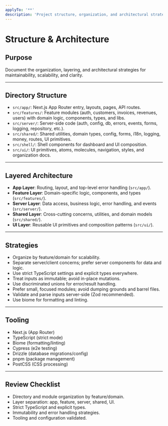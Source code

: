 ```yaml
---
applyTo: '**'
description: 'Project structure, organization, and architectural strategies for Next.js + TypeScript monorepo.'
---
```


# Structure & Architecture

## Purpose

Document the organization, layering, and architectural strategies for maintainability, scalability, and clarity.

---

## Directory Structure

- `src/app/`: Next.js App Router entry, layouts, pages, API routes.
- `src/features/`: Feature modules (auth, customers, invoices, revenues, users) with domain logic, components, types,
  and libs.
- `src/server/`: Server-side code (auth, config, db, errors, events, forms, logging, repository, etc.).
- `src/shared/`: Shared utilities, domain types, config, forms, i18n, logging, money, routes, UI primitives.
- `src/shell/`: Shell components for dashboard and UI composition.
- `src/ui/`: UI primitives, atoms, molecules, navigation, styles, and organization docs.

---

## Layered Architecture

- **App Layer**: Routing, layout, and top-level error handling (`src/app/`).
- **Feature Layer**: Domain-specific logic, components, and types (`src/features/`).
- **Server Layer**: Data access, business logic, error handling, and events (`src/server/`).
- **Shared Layer**: Cross-cutting concerns, utilities, and domain models (`src/shared/`).
- **UI Layer**: Reusable UI primitives and composition patterns (`src/ui/`).

---

## Strategies

- Organize by feature/domain for scalability.
- Separate server/client concerns; prefer server components for data and logic.
- Use strict TypeScript settings and explicit types everywhere.
- Treat inputs as immutable; avoid in-place mutations.
- Use discriminated unions for error/result handling.
- Prefer small, focused modules; avoid dumping grounds and barrel files.
- Validate and parse inputs server-side (Zod recommended).
- Use biome for formatting and linting.

---

## Tooling

- Next.js (App Router)
- TypeScript (strict mode)
- Biome (formatting/linting)
- Cypress (e2e testing)
- Drizzle (database migrations/config)
- pnpm (package management)
- PostCSS (CSS processing)

---

## Review Checklist

- Directory and module organization by feature/domain.
- Layer separation: app, feature, server, shared, UI.
- Strict TypeScript and explicit types.
- Immutability and error handling strategies.
- Tooling and configuration validated.

